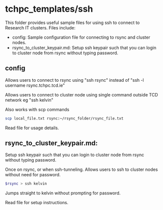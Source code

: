 # tchpc_templates/ssh

This folder provides useful sample files for using ssh to connect to Research IT clusters. Files include:
 - config:
	Sample configuration file for connecting to rsync and cluster nodes.
 - rsync_to_cluster_keypair.md:
	Setup ssh keypair such that you can login to cluster node from rsync without typing password.

## config
Allows users to connect to rsync using "ssh rsync" instead of "ssh -l username rsync.tchpc.tcd.ie"

Allows users to connect to cluster node using single command outside TCD network eg "ssh kelvin"

Also works with scp commands
```bash
scp local_file.txt rsync:~/rsync_folder/rsync_file.txt
```	

Read file for usage details.


## rsync_to_cluster_keypair.md:
Setup ssh keypair such that you can login to cluster node from rsync without typing password.

Once on rsync, or when ssh-tunneling. Allows users to ssh to cluster nodes without need
for password.
```bash
$rsync > ssh kelvin
```
Jumps straight to kelvin without prompting for password.

Read file for setup instructions.

